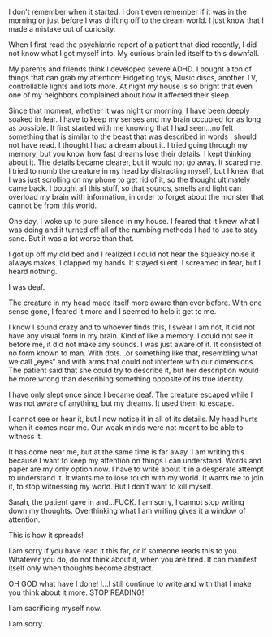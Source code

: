 I don't remember when it started. I don't even remember if it was in the morning or just before I was drifting off to the dream world. I just know that I made a mistake out of curiosity.

When I first read the psychiatric report of a patient that died recently, I did not know what I got myself into. My curious brain led itself to this downfall.

My parents and friends think I developed severe ADHD. I bought a ton of things that can grab my attention: Fidgeting toys, Music discs, another TV, controllable lights and lots more. At night my house is so bright that even one of my neighbors complained about how it affected their sleep.

Since that moment, whether it was night or morning, I have been deeply soaked in fear. I have to keep my senses and my brain occupied for as long as possible. 
It first started with me knowing that I had seen…no felt something that is similar to the beast that was described in words i should not have read. I thought I had a dream about it. I tried going through my memory, but you know how fast dreams lose their details.
I kept thinking about it. The details became clearer, but it would not go away. It scared me.
I tried to numb the creature in my head by distracting myself, but I knew that I was just scrolling on my phone to get rid of it, so the thought ultimately came back. I bought all this stuff, so that sounds, smells and light can overload my brain with information, in order to forget about the monster that cannot be from this world.

One day, I woke up to pure silence in my house. I feared that it knew what I was doing and it turned off all of the numbing methods I had to use to stay sane. But it was a lot worse than that.

I got up off my old bed and I realized I could not hear the squeaky noise it always makes. I clapped my hands. It stayed silent. I screamed in fear, but I heard nothing. 

I was deaf.

The creature in my head made itself more aware than ever before. With one sense gone, I feared it more and I seemed to help it get to me.

I know I sound crazy and to whoever finds this, I swear I am not, it did not have any visual form in my brain. Kind of like a memory. I could not see it before me, it did not make any sounds. I was just aware of it. It consisted of no form known to man. With dots…or something like that, resembling what we call „eyes“ and with arms that could not interfere with our dimensions. The patient said that she could try to describe it, but her description would be more wrong than describing something opposite of its true identity.

I have only slept once since I became deaf. The creature escaped while I was not aware of anything, but my dreams. It used them to escape.

I cannot see or hear it, but I now notice it in all of its details. My head hurts when it comes near me. Our weak minds were not meant to be able to witness it. 

It has come near me, but at the same time is far away. I am writing this because I want to keep my attention on things I can understand. Words and paper are my only option now. I have to write about it in a desperate attempt to understand it. It wants me to lose touch with my world. It wants me to join it, to stop witnessing my world. But I don't want to kill myself.

Sarah, the patient gave in and…FUCK. I am sorry, I cannot stop writing down my thoughts. Overthinking what I am writing gives it a window of attention.

This is how it spreads! 

I am sorry if you have read it this far, or if someone reads this to you. Whatever you do, do not think about it, when you are tired. It can manifest itself only when thoughts become abstract. 

OH GOD what have I done! I…I still continue to write and with that I make you think about it more. STOP READING!

I am sacrificing myself now.

I am sorry.